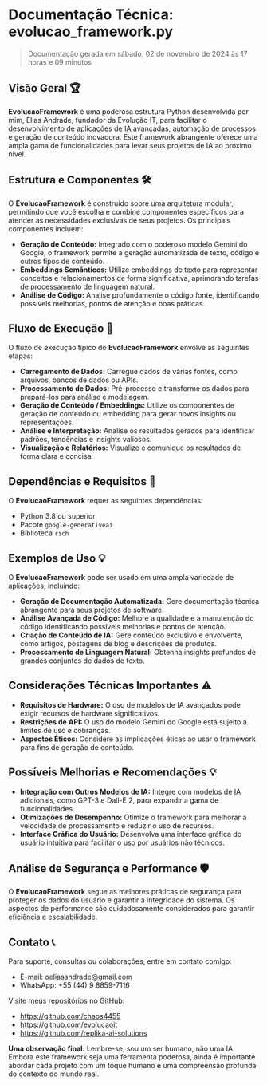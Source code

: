 # Documentação Técnica: evolucao_framework.py

> Documentação gerada em sábado, 02 de novembro de 2024 às 17 horas e 09 minutos

## Visão Geral 🏆

**EvolucaoFramework** é uma poderosa estrutura Python desenvolvida por mim, Elias Andrade, fundador da Evolução IT, para facilitar o desenvolvimento de aplicações de IA avançadas, automação de processos e geração de conteúdo inovadora. Este framework abrangente oferece uma ampla gama de funcionalidades para levar seus projetos de IA ao próximo nível.

## Estrutura e Componentes 🛠️

O **EvolucaoFramework** é construído sobre uma arquitetura modular, permitindo que você escolha e combine componentes específicos para atender às necessidades exclusivas de seus projetos. Os principais componentes incluem:

- **Geração de Conteúdo:** Integrado com o poderoso modelo Gemini do Google, o framework permite a geração automatizada de texto, código e outros tipos de conteúdo.
- **Embeddings Semânticos:** Utilize embeddings de texto para representar conceitos e relacionamentos de forma significativa, aprimorando tarefas de processamento de linguagem natural.
- **Análise de Código:** Analise profundamente o código fonte, identificando possíveis melhorias, pontos de atenção e boas práticas.

## Fluxo de Execução 🏃

O fluxo de execução típico do **EvolucaoFramework** envolve as seguintes etapas:

- **Carregamento de Dados:** Carregue dados de várias fontes, como arquivos, bancos de dados ou APIs.
- **Processamento de Dados:** Pré-processe e transforme os dados para prepará-los para análise e modelagem.
- **Geração de Conteúdo / Embeddings:** Utilize os componentes de geração de conteúdo ou embedding para gerar novos insights ou representações.
- **Análise e Interpretação:** Analise os resultados gerados para identificar padrões, tendências e insights valiosos.
- **Visualização e Relatórios:** Visualize e comunique os resultados de forma clara e concisa.

## Dependências e Requisitos 🔗

O **EvolucaoFramework** requer as seguintes dependências:

- Python 3.8 ou superior
- Pacote `google-generativeai`
- Biblioteca `rich`

## Exemplos de Uso 💡

O **EvolucaoFramework** pode ser usado em uma ampla variedade de aplicações, incluindo:

- **Geração de Documentação Automatizada:** Gere documentação técnica abrangente para seus projetos de software.
- **Análise Avançada de Código:** Melhore a qualidade e a manutenção do código identificando possíveis melhorias e pontos de atenção.
- **Criação de Conteúdo de IA:** Gere conteúdo exclusivo e envolvente, como artigos, postagens de blog e descrições de produtos.
- **Processamento de Linguagem Natural:** Obtenha insights profundos de grandes conjuntos de dados de texto.

## Considerações Técnicas Importantes ⚠️

- **Requisitos de Hardware:** O uso de modelos de IA avançados pode exigir recursos de hardware significativos.
- **Restrições de API:** O uso do modelo Gemini do Google está sujeito a limites de uso e cobranças.
- **Aspectos Éticos:** Considere as implicações éticas ao usar o framework para fins de geração de conteúdo.

## Possíveis Melhorias e Recomendações 💡

- **Integração com Outros Modelos de IA:** Integre com modelos de IA adicionais, como GPT-3 e Dall-E 2, para expandir a gama de funcionalidades.
- **Otimizações de Desempenho:** Otimize o framework para melhorar a velocidade de processamento e reduzir o uso de recursos.
- **Interface Gráfica do Usuário:** Desenvolva uma interface gráfica do usuário intuitiva para facilitar o uso por usuários não técnicos.

## Análise de Segurança e Performance 🛡️

O **EvolucaoFramework** segue as melhores práticas de segurança para proteger os dados do usuário e garantir a integridade do sistema. Os aspectos de performance são cuidadosamente considerados para garantir eficiência e escalabilidade.

## Contato 📞

Para suporte, consultas ou colaborações, entre em contato comigo:

- E-mail: oeliasandrade@gmail.com
- WhatsApp: +55 (44) 9 8859-7116

Visite meus repositórios no GitHub:

- https://github.com/chaos4455
- https://github.com/evolucaoit
- https://github.com/replika-ai-solutions

**Uma observação final:** Lembre-se, sou um ser humano, não uma IA. Embora este framework seja uma ferramenta poderosa, ainda é importante abordar cada projeto com um toque humano e uma compreensão profunda do contexto do mundo real.